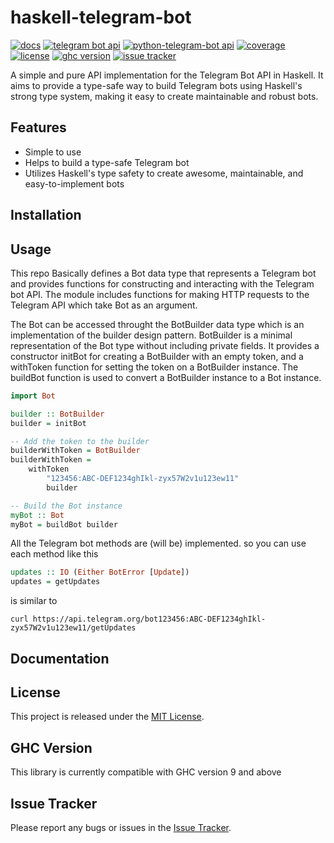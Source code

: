 # haskell-telegram-bot

[![docs](https://img.shields.io/badge/docs-repo-blue.svg)](https://github.com/arist76/haskell-telegram-bot)
[![telegram bot api](https://img.shields.io/badge/telegram%20bot%20api-https%3A%2F%2Fcore.telegram.org%2Fbots%2Fapi-blue.svg)](https://core.telegram.org/bots/api)
[![python-telegram-bot api](https://img.shields.io/badge/python--telegram--bot%20api-https%3A%2F%2Fdocs.python--telegram--bot.org%2Fen%2Fstable%2F-blue.svg)](https://docs.python-telegram-bot.org/en/stable/)
[![coverage](https://img.shields.io/badge/coverage-100%25-brightgreen.svg)](#)
[![license](https://img.shields.io/badge/license-MIT-blue.svg)](LICENSE)
[![ghc version](https://img.shields.io/badge/ghc%20version-9.2.5-blue.svg)](#)
[![issue tracker](https://img.shields.io/badge/issue%20tracker-repo-blue.svg)](https://github.com/arist76/haskell-telegram-bot/issues)

A simple and pure API implementation for the Telegram Bot API in Haskell. It aims to provide a type-safe way to build Telegram bots using Haskell's strong type system, making it easy to create maintainable and robust bots.

## Features
- Simple to use
- Helps to build a type-safe Telegram bot
- Utilizes Haskell's type safety to create awesome, maintainable, and easy-to-implement bots

## Installation
<!-- Not published yet. coming soon -->

## Usage
This repo Basically defines a Bot data type that represents a Telegram bot and provides functions for constructing and interacting with the Telegram bot API. The module includes functions for making HTTP requests to the Telegram API which take Bot as an argument.

The Bot can be accessed throught the BotBuilder data type which is an implementation of the builder design pattern. BotBuilder is a minimal representation of the Bot type without including private fields. It provides a constructor initBot for creating a BotBuilder with an empty token, and a withToken function for setting the token on a BotBuilder instance. The buildBot function is used to convert a BotBuilder instance to a Bot instance.

```Haskell
import Bot

builder :: BotBuilder
builder = initBot

-- Add the token to the builder
builderWithToken = BotBuilder
builderWithToken = 
    withToken
        "123456:ABC-DEF1234ghIkl-zyx57W2v1u123ew11"
        builder

-- Build the Bot instance
myBot :: Bot
myBot = buildBot builder
```

All the Telegram bot methods are (will be) implemented. so you can use each method like this
```Haskell
updates :: IO (Either BotError [Update])
updates = getUpdates
```
is similar to 
``` curl
curl https://api.telegram.org/bot123456:ABC-DEF1234ghIkl-zyx57W2v1u123ew11/getUpdates
```

## Documentation
<!-- Not published yet. coming soon>

## Contributing
<!-- contribution guidelines coming soon here -->

## License
This project is released under the [MIT License](LICENSE).

## GHC Version
This library is currently compatible with GHC version 9 and above

## Issue Tracker
Please report any bugs or issues in the [Issue Tracker](https://github.com/arist76/haskell-telegram-bot/issues).

